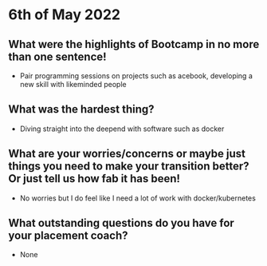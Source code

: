 # 6th of May 2022

## What were the highlights of Bootcamp in no more than one sentence!
- Pair programming sessions on projects such as acebook, developing a new skill with likeminded people

## What was the hardest thing?
- Diving straight into the deepend with software such as docker

## What are your worries/concerns or maybe just things you need to make your transition better? Or just tell us how fab it has been!
- No worries but I do feel like I need a lot of work with docker/kubernetes

## What outstanding questions do you have for your placement coach?
- None
